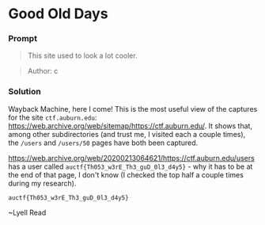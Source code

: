 # Good Old Days

### Prompt

> This site used to look a lot cooler.

> Author: c

### Solution

Wayback Machine, here I come! This is the most useful view of the captures for the site `ctf.auburn.edu`: https://web.archive.org/web/sitemap/https://ctf.auburn.edu/. It shows that, among other subdirectories (and trust me, I visited each a couple times), the `/users` and `/users/50` pages have both been captured. 

https://web.archive.org/web/20200213064621/https://ctf.auburn.edu/users has a user called `auctf{Th053_w3rE_Th3_guD_0l3_d4y5}` - why it has to be at the end of that page, I don't know (I checked the top half a couple times during my research).

```
auctf{Th053_w3rE_Th3_guD_0l3_d4y5}
```

~Lyell Read